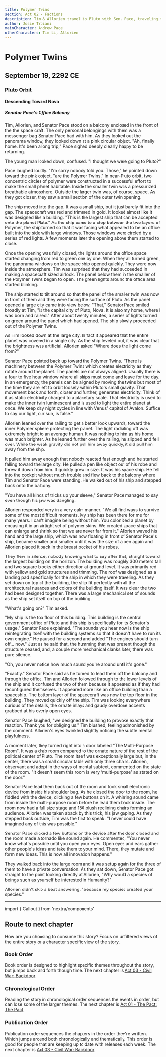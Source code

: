 ```yaml
---
title: Polymer Twins
section: Act 02 - Factions
description: Tim & Allorien travel to Pluto with Sen. Pace, traveling though the Polymer Twins that protect Pluto.
author: Josie Troiani
mainCharacter: Andrew Pace
otherCharacters: Tim Li, Allorien
---
```


# Polymer Twins

## September 19, 2292 CE

### Pluto Orbit

#### Descending Toward Nova

##### Senator Pace's Office Balcony

Tim, Allorien, and Senator Pace stood on a balcony enclosed in the front of the the space craft. The only personal belongings with them was a messenger bag Senator Pace had with him. As they looked out the panorama window, they looked down at a pink circular object. "Ah, finally home. It's been a long trip," Pace sighed deeply clearly happy to be returning.

The young man looked down, confused. "I thought we were going to Pluto?"

Pace laughed loudly. "I'm sorry nobody told you. Those," he pointed down toward the pink object, "are the Polymer Twins." In near-Pluto orbit, two concentric circles of polymer were constructed in a successful effort to make the small planet habitable. Inside the smaller twin was a pressurized breathable atmosphere. Outside the larger twin was, of course, space. As they got closer, they saw a small section of the outer twin opening.

The ship moved into the gap. It was a small ship, but it just barely fit into the gap. The spacecraft was red and trimmed in gold. It looked almost like it was designed like a building. "This is the largest ship that can be accepted onto the planet Pluto." As the ship came to a stop between the two layers of Polymer, the ship turned so that it was facing what appeared to be an office built into the side with large windows. Those windows were circled by a series of red lights. A few moments later the opening above them started to close.

Once the opening was fully closed, the lights around the office space started changing from red to green one by one. When they all turned green, the panorama windows on the space ship opened quickly. They were now inside the atmosphere. Tim was surprised that they had succeeded in making a spacecraft sized airlock. The panel below them in the smaller of the Polymer Twins began to open. The green lights around the office area started blinking.

The ship started to tilt around so that the panel of the smaller twin was now in front of them and they were facing the surface of Pluto. As the panel opened a large city came into view below. "That," Senator Pace smiled broadly at Tim, "is the capital city of Pluto, Nova. It is also my home, where I was born and raised." After about twenty minutes, a series of lights turned on green around the panel which had opened. The ship slowly proceeded out of the Polymer Twins.

As Tim looked down at the large city. In fact it appeared that the entire planet was covered in a single  city. As the ship leveled out, it was clear that the brightness was artificial. Allorien asked "Where does the light come from?"

Senator Pace pointed back up toward the Polymer Twins. "There is machinery between the Polymer Twins which creates electricity as they rotate around the planet. The panels are not always aligned. Usually there is a four to five hour window where all ships must come and leave for the day. In an emergency, the panels can be aligned by moving the twins but most of the time they are left to orbit loosely within Pluto's small gravity. That movement back and forth, closer and further, generates electricity. Think of it as static electricity charged to a planetary scale. That electricity is used to make the inner twin luminescent and is used to light the entire planet at once. We keep day night cycles in line with Venus' capitol of Avalon. Suffice to say our light, our sun, is false."

Allorien leaned over the railing to get a better look upwards, toward the inner Polymer sphere protecting the planet. The light radiating off was extremely bright to an average human. It was nothing to him as his home was much brighter. As he leaned further over the railing, he slipped and fell over. While the weak gravity did not pull him away quickly, it did pull him away from the ship.

It pulled him away enough that nobody reacted fast enough and he started falling toward the large city. He pulled a pen like object out of his robe and threw it down from him. It quickly grew in size. It was his space ship. He fell into the cockpit without much trouble and flew back to the balcony where Tim and Senator Pace were standing. He walked out of his ship and stepped back onto the balcony.

"You have all kinds of tricks up your sleeve," Senator Pace managed to say even though his jaw was dangling.

Allorien responded very in a very calm manner. "We all find ways to survive some of the most difficult moments. My ship has been there for me for many years. I can't imagine being without him. You colonized a planet by encasing it in an airtight set of polymer skins. We created space ships that can enlarge and shrink so that we are never far from it." Allorien waved his hand and the large ship, which was now floating in front of Senator Pace's ship, became smaller and smaller until it was the size of a pen again and Allorien placed it back in the breast pocket of his robes.

They flew in silence, nobody knowing what to say after that, straight toward the largest building on the horizon. The building was roughly 300 meters tall and two square blocks either direction at ground level. It was primarily red with yellow and gold structures and trimming. The roof was designed as a landing pad specifically for the ship in which they were traveling. As they set down on top of the building, the ship fit perfectly with all the architectural nuances and colors of the building itself. It was clear the two had been designed together. There was a large mechanical set of sounds as the ship set itself on top of the building.

"What's going on?" Tim asked.

"My ship is the top floor of this building. This building is the central government office of Pluto and this ship is specifically for its Senator's usage." Senator Pace explained. "The sounds you hear now is the ship reintegrating itself with the building systems so that it doesn't have to run its own engine." He paused for a second and added "The engines should turn off... now." Just as he said that, the humming that was present though the structure ceased, and, a couple more mechanical clanks later, there was pure silence.

"Oh, you never notice how much sound you're around until it's gone."

"Exactly." Senator Pace said as he turned to lead them off the balcony and through the office. Tim and Allorien followed through to the lower levels of the ship and it confused the two of them because it appeared as if they had reconfigured themselves. It appeared more like an office building than a spaceship. The bottom layer of the spacecraft was now the top floor in the building. They moved quickly off the ship. Tim was looking everywhere curious of the details, the ornate inlays and gaudy overdone accents grabbed at his overly open eyes.

Senator Pace laughed, "we designed the building to provoke exactly that reaction. Thank you for obliging us." Tim blushed, feeling admonished by the comment. Allorien's eyes twinkled slightly noticing the subtle mental playfulness.

A moment later, they turned right into a door labeled "The Multi-Purpose Room". It was a drab room compared to the ornate nature of the rest of the political center of Pluto. The room itself was exceptionally large but, in the center, there was a small circular table with only three chairs. Allorien, observant and adept in the ways of mental subtext, commented on the state of the room. "It doesn't seem this room is very ‘multi-purpose' as stated on the door."

Senator Pace lead them back out of the room and took small electronic device from inside his shoulder bag. As he closed the door to the room, he fiddled with the device, clicking a few buttons on it. A whirring sound came from inside the multi-purpose room before he lead them back inside. The room now had a full size stage and 150 plush reclining chairs forming an audience. Allorien was taken aback by this trick, his jaw gaping. As they stepped back outside, Tim was the first to speak. "I never could have imagined any of this was possible."

Senator Pace clicked a few buttons on the device after the door closed and the room made a tornado like sound again. He commented, "You never know what's possible until you open your eyes. Open eyes and ears gather other people's ideas and take them to your mind. There, they mutate and form new ideas. This is how all innovation happens."

They walked back into the large room and it was setup again for the three of them to have a private conversation. As they sat down, Senator Pace got straight to the point looking directly at Allorien, "Why would a species of beings such as yourself be interested in Humanity?"

Allorien didn't skip a beat answering, "because my species created your species."

---
import { Callout } from 'nextra/components'

## Route to next chapter

How are you choosing to consume this story?
Focus on unfiltered views of the entire story or a character specific view of the story.

### Book Order

Book order is designed to highlight specific themes throughout the story, but jumps back and forth though time.
<Callout type="info" emoji="️📖">
    The next chapter is [Act 03 - Civil War: Backdoor](../civilwar/backdoor.mdx)
</Callout>

### Chronological Order

Reading the story in chronological order sequences the events in order, but can lose some of the larger themes.
<Callout type="info" emoji="️🕰️">
    The next chapter is [Act 01 - The Pact: The Pact](../thepact/pactchapter.mdx)
</Callout>

### Publication Order

Publication order sequences the chapters in the order they're written. Which jumps around both chronologically and thematically. This order is good for people that are keeping up to date with releases each week.
<Callout type="info" emoji="️✍️">
    The next chapter is [Act 03 - Civil War: Backdoor](../civilwar/backdoor.mdx)
</Callout>
